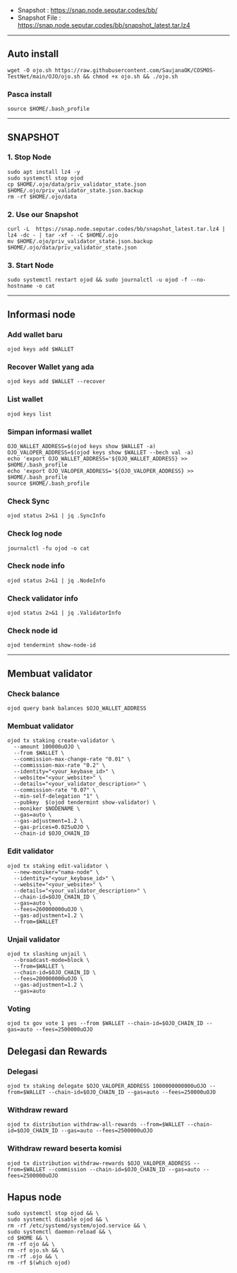 - Snapshot : https://snap.node.seputar.codes/bb/
- Snapshot File : https://snap.node.seputar.codes/bb/snapshot_latest.tar.lz4

________________________________________________

## Auto install
```
wget -O ojo.sh https://raw.githubusercontent.com/SaujanaOK/COSMOS-TestNet/main/OJO/ojo.sh && chmod +x ojo.sh && ./ojo.sh
```

### Pasca install
```
source $HOME/.bash_profile
```
________________________________________________
## SNAPSHOT
### 1. Stop Node
```
sudo apt install lz4 -y
sudo systemctl stop ojod
cp $HOME/.ojo/data/priv_validator_state.json $HOME/.ojo/priv_validator_state.json.backup
rm -rf $HOME/.ojo/data
```
### 2. Use our Snapshot
```
curl -L  https://snap.node.seputar.codes/bb/snapshot_latest.tar.lz4 | lz4 -dc - | tar -xf - -C $HOME/.ojo
mv $HOME/.ojo/priv_validator_state.json.backup $HOME/.ojo/data/priv_validator_state.json
```
### 3. Start Node
```
sudo systemctl restart ojod && sudo journalctl -u ojod -f --no-hostname -o cat
```
________________________________________________
## Informasi node
### Add wallet baru
```
ojod keys add $WALLET
```
### Recover Wallet yang ada
```
ojod keys add $WALLET --recover
```
### List wallet
```
ojod keys list
```
### Simpan informasi wallet
```
OJO_WALLET_ADDRESS=$(ojod keys show $WALLET -a)
OJO_VALOPER_ADDRESS=$(ojod keys show $WALLET --bech val -a)
echo 'export OJO_WALLET_ADDRESS='${OJO_WALLET_ADDRESS} >> $HOME/.bash_profile
echo 'export OJO_VALOPER_ADDRESS='${OJO_VALOPER_ADDRESS} >> $HOME/.bash_profile
source $HOME/.bash_profile
```
### Check Sync
```
ojod status 2>&1 | jq .SyncInfo
```
### Check log node
```
journalctl -fu ojod -o cat
```
### Check node info
```
ojod status 2>&1 | jq .NodeInfo
```
### Check validator info
```
ojod status 2>&1 | jq .ValidatorInfo
```
### Check node id
```
ojod tendermint show-node-id
```
________________________________________________
## Membuat validator
### Check balance
```
ojod query bank balances $OJO_WALLET_ADDRESS
```
### Membuat validator
```
ojod tx staking create-validator \
  --amount 100000uOJO \
  --from $WALLET \
  --commission-max-change-rate "0.01" \
  --commission-max-rate "0.2" \
  --identity="<your_keybase_id>" \
  --website="<your_website>" \
  --details="<your_validator_description>" \
  --commission-rate "0.07" \
  --min-self-delegation "1" \
  --pubkey  $(ojod tendermint show-validator) \
  --moniker $NODENAME \
  --gas=auto \
  --gas-adjustment=1.2 \
  --gas-prices=0.025uOJO \
  --chain-id $OJO_CHAIN_ID
```
### Edit validator
```
ojod tx staking edit-validator \
  --new-moniker="nama-node" \
  --identity="<your_keybase_id>" \
  --website="<your_website>" \
  --details="<your_validator_description>" \
  --chain-id=$OJO_CHAIN_ID \
  --gas=auto \
  --fees=260000000uOJO \
  --gas-adjustment=1.2 \
  --from=$WALLET
```
### Unjail validator
```
ojod tx slashing unjail \
  --broadcast-mode=block \
  --from=$WALLET \
  --chain-id=$OJO_CHAIN_ID \
  --fees=200000000uOJO \
  --gas-adjustment=1.2 \
  --gas=auto
```
### Voting
```
ojod tx gov vote 1 yes --from $WALLET --chain-id=$OJO_CHAIN_ID --gas=auto --fees=2500000uOJO
```
## Delegasi dan Rewards
### Delegasi
```
ojod tx staking delegate $OJO_VALOPER_ADDRESS 1000000000000uOJO --from=$WALLET --chain-id=$OJO_CHAIN_ID --gas=auto --fees=250000uOJO
```
### Withdraw reward
```
ojod tx distribution withdraw-all-rewards --from=$WALLET --chain-id=$OJO_CHAIN_ID --gas=auto --fees=2500000uOJO
```
### Withdraw reward beserta komisi
```
ojod tx distribution withdraw-rewards $OJO_VALOPER_ADDRESS --from=$WALLET --commission --chain-id=$OJO_CHAIN_ID --gas=auto --fees=2500000uOJO
```
## Hapus node
```
sudo systemctl stop ojod && \
sudo systemctl disable ojod && \
rm -rf /etc/systemd/system/ojod.service && \
sudo systemctl daemon-reload && \
cd $HOME && \
rm -rf ojo && \
rm -rf ojo.sh && \
rm -rf .ojo && \
rm -rf $(which ojod)
```
